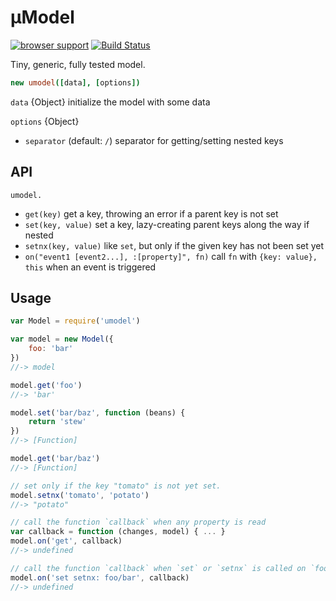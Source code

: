 # µModel

[![browser support](https://ci.testling.com/eighttrackmind/umodel.png)](https://ci.testling.com/eighttrackmind/umodel)
[![Build Status](https://travis-ci.org/eighttrackmind/umodel.png)](https://travis-ci.org/eighttrackmind/umodel.png)

Tiny, generic, fully tested model.

```coffee
new umodel([data], [options])
```

`data` {Object} initialize the model with some data

`options` {Object}

- `separator` (default: `/`) separator for getting/setting nested keys

## API

`umodel.`

- `get(key)` get a key, throwing an error if a parent key is not set
- `set(key, value)` set a key, lazy-creating parent keys along the way if nested
- `setnx(key, value)` like `set`, but only if the given key has not been set yet
- `on("event1 [event2...], :[property]", fn)` call `fn` with `{key: value}, this` when an event is triggered

## Usage

```js
var Model = require('umodel')

var model = new Model({
	foo: 'bar'
})
//-> model

model.get('foo')
//-> 'bar'

model.set('bar/baz', function (beans) {
	return 'stew'
})
//-> [Function]

model.get('bar/baz')
//-> [Function]

// set only if the key "tomato" is not yet set.
model.setnx('tomato', 'potato')
//-> "potato"

// call the function `callback` when any property is read
var callback = function (changes, model) { ... }
model.on('get', callback)
//-> undefined

// call the function `callback` when `set` or `setnx` is called on `foo/bar` or any of its descendants (a more precisely specified version of the "change" event available in many mvc frameworks)
model.on('set setnx: foo/bar', callback)
//-> undefined
```